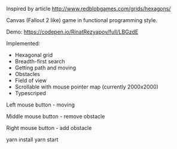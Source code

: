Inspired by article http://www.redblobgames.com/grids/hexagons/

Canvas (Fallout 2 like) game in functional programming style.

Demo: https://codepen.io/RinatRezyapov/full/LBGzdE

Implemented: 

* Hexagonal grid 
* Breadth-first search
* Getting path and moving
* Obstacles
* Field of view
* Scrollable with mouse pointer map (currently 2000x2000)
* Typescriped


Left mouse button - moving

Middle mouse button - remove obstacle

Right mouse button - add obstacle

yarn install
yarn start
